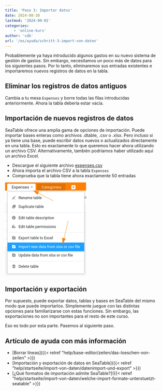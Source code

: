 ```yaml
---
title: 'Paso 3: Importar datos'
date: 2024-08-30
lastmod: '2024-09-01'
categories:
    - 'online-kurs'
author: 'cdb'
url: '/es/ayuda/schritt-3-import-von-daten'
---
```


Probablemente ya haya introducido algunos gastos en su nuevo sistema de gestión de gastos. Sin embargo, necesitamos un poco más de datos para los siguientes pasos. Por lo tanto, eliminaremos sus entradas existentes e importaremos nuevos registros de datos en la tabla.

## Eliminar los registros de datos antiguos

Cambia a tu mesa `Expenses` y borre todas las filas introducidas anteriormente. Ahora la tabla debería estar vacía.

## Importación de nuevos registros de datos

SeaTable ofrece una amplia gama de opciones de importación. Puede importar bases enteras como archivos .dtable, .csv o .xlsx. Pero incluso si ya tiene una base, puede escribir datos nuevos o actualizados directamente en una tabla. Esto es exactamente lo que queremos hacer ahora utilizando un archivo CSV. Alternativamente, también podríamos haber utilizado aquí un archivo Excel.

- Descargue el siguiente archivo [expenses.csv](/expenses.csv)
- Ahora importa el archivo CSV a la tabla `Expenses`
- Comprueba que la tabla tiene ahora exactamente 50 entradas

![](images/level1-import-csv.png)

## Importación y exportación

Por supuesto, puede exportar datos, tablas y bases en SeaTable del mismo modo que puede importarlos. Simplemente juegue con las distintas opciones para familiarizarse con estas funciones. Sin embargo, las exportaciones no son importantes para el resto de este curso.

Eso es todo por esta parte. Pasemos al siguiente paso.

## Artículo de ayuda con más información

- [Borrar líneas]({{< relref "help/base-editor/zeilen/das-loeschen-von-zeilen" >}})
- [Importación y exportación de datos en SeaTable]({{< relref "help/startseite/import-von-daten/datenimport-und-export" >}})
- [¿Qué formatos de importación admite SeaTable?]({{< relref "help/startseite/import-von-daten/welche-import-formate-unterstuetzt-seatable" >}})
